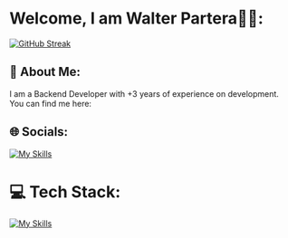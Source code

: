 # Welcome, I am Walter Partera👋🏻:
[![GitHub Streak](https://streak-stats.demolab.com?user=walter2310&theme=dark&hide_border=true)](https://git.io/streak-stats)

## 💫 About Me:
I am a Backend Developer with +3 years of experience on development. You can find me here:

## 🌐 Socials:
[![My Skills](https://skillicons.dev/icons?i=linkedin)](https://www.linkedin.com/in/wpartera/)

# 💻 Tech Stack:
[![My Skills](https://skillicons.dev/icons?i=ts,go,php,nodejs,nestjs,laravel,aws,postgres,prisma,docker,jest,mongodb,redis,vercel,githubactions)](https://skillicons.dev)

<!-- Proudly created with GPRM ( https://gprm.itsvg.in ) -->
